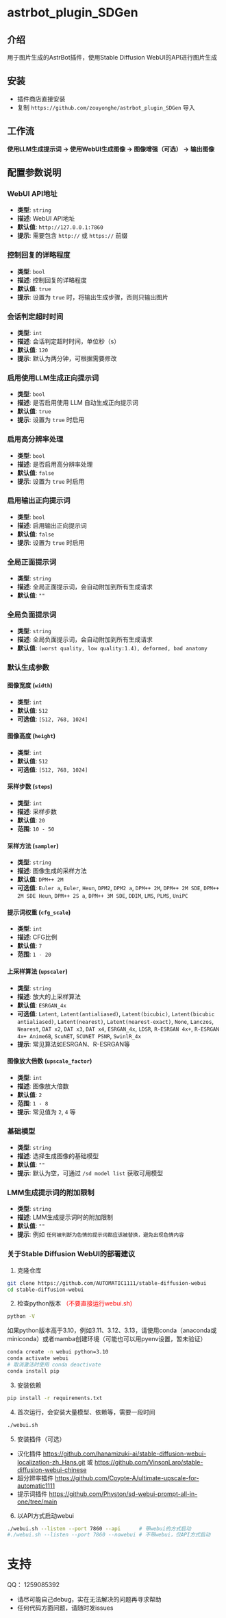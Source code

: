 # astrbot_plugin_SDGen

## 介绍
用于图片生成的AstrBot插件，使用Stable Diffusion WebUI的API进行图片生成

## 安装
- 插件商店直接安装
- 复制 `https://github.com/zouyonghe/astrbot_plugin_SDGen` 导入

## 工作流
**使用LLM生成提示词 -> 使用WebUI生成图像 -> 图像增强（可选） -> 输出图像**

## 配置参数说明

### WebUI API地址

- **类型**: `string`
- **描述**: WebUI API地址
- **默认值**: `http://127.0.0.1:7860`
- **提示**: 需要包含 `http://` 或 `https://` 前缀

### 控制回复的详略程度

- **类型**: `bool`
- **描述**: 控制回复的详略程度
- **默认值**: `true`
- **提示**: 设置为 `true` 时，将输出生成步骤，否则只输出图片

### 会话判定超时时间

- **类型**: `int`
- **描述**: 会话判定超时时间，单位秒（s）
- **默认值**: `120`
- **提示**: 默认为两分钟，可根据需要修改

### 启用使用LLM生成正向提示词

- **类型**: `bool`
- **描述**: 是否启用使用 LLM 自动生成正向提示词
- **默认值**: `true`
- **提示**: 设置为 `true` 时启用

### 启用高分辨率处理

- **类型**: `bool`
- **描述**: 是否启用高分辨率处理
- **默认值**: `false`
- **提示**: 设置为 `true` 时启用

### 启用输出正向提示词

- **类型**: `bool`
- **描述**: 启用输出正向提示词
- **默认值**: `false`
- **提示**: 设置为 `true` 时启用

### 全局正面提示词

- **类型**: `string`
- **描述**: 全局正面提示词，会自动附加到所有生成请求
- **默认值**: `""`

### 全局负面提示词

- **类型**: `string`
- **描述**: 全局负面提示词，会自动附加到所有生成请求
- **默认值**: `(worst quality, low quality:1.4), deformed, bad anatomy`

### 默认生成参数

#### 图像宽度 (`width`)

- **类型**: `int`
- **默认值**: `512`
- **可选值**: `[512, 768, 1024]`

#### 图像高度 (`height`)

- **类型**: `int`
- **默认值**: `512`
- **可选值**: `[512, 768, 1024]`

#### 采样步数 (`steps`)

- **类型**: `int`
- **描述**: 采样步数
- **默认值**: `20`
- **范围**: `10 - 50`

#### 采样方法 (`sampler`)

- **类型**: `string`
- **描述**: 图像生成的采样方法
- **默认值**: `DPM++ 2M`
- **可选值**: `Euler a`, `Euler`, `Heun`, `DPM2`, `DPM2 a`, `DPM++ 2M`, `DPM++ 2M SDE`, `DPM++ 2M SDE Heun`,
  `DPM++ 2S a`, `DPM++ 3M SDE`, `DDIM`, `LMS`, `PLMS`, `UniPC`

#### 提示词权重 (`cfg_scale`)

- **类型**: `int`
- **描述**: CFG比例
- **默认值**: `7`
- **范围**: `1 - 20`

#### 上采样算法 (`upscaler`)

- **类型**: `string`
- **描述**: 放大的上采样算法
- **默认值**: `ESRGAN_4x`
- **可选值**: `Latent`, `Latent(antialiased)`, `Latent(bicubic)`, `Latent(bicubic antialiased)`, `Latent(nearest)`,
  `Latent(nearest-exact)`, `None`, `Lanczos`, `Nearest`, `DAT x2`, `DAT x3`, `DAT x4`, `ESRGAN_4x`, `LDSR`,
  `R-ESRGAN 4x+`, `R-ESRGAN 4x+ Anime6B`, `ScuNET`, `SCUNET PSNR`, `SwinlR_4x`
- **提示**: 常见算法如ESRGAN、R-ESRGAN等

#### 图像放大倍数 (`upscale_factor`)

- **类型**: `int`
- **描述**: 图像放大倍数
- **默认值**: `2`
- **范围**: `1 - 8`
- **提示**: 常见值为 `2`, `4` 等

### 基础模型

- **类型**: `string`
- **描述**: 选择生成图像的基础模型
- **默认值**: `""`
- **提示**: 默认为空，可通过 `/sd model list` 获取可用模型

### LMM生成提示词的附加限制

- **类型**: `string`
- **描述**: LMM生成提示词时的附加限制
- **默认值**: `""`
- **提示**: 例如 `任何被判断为色情的提示词都应该被替换，避免出现色情内容`


### 关于Stable Diffusion WebUI的部署建议
1. 克隆仓库
```bash
git clone https://github.com/AUTOMATIC1111/stable-diffusion-webui
cd stable-diffusion-webui
```

2. 检查python版本
<span style="color:red">（不要直接运行webui.sh)</span>

```bash
python -V
```
如果python版本高于3.10，例如3.11、3.12、3.13，请使用conda（anaconda或miniconda）或者mamba创建环境（可能也可以用pyenv设置，暂未验证）
```bash
conda create -n webui python=3.10
conda activate webui
# 取消激活时使用 conda deactivate
conda install pip
```
3. 安装依赖
```bash
pip install -r requirements.txt
```
4. 首次运行，会安装大量模型、依赖等，需要一段时间
```bash
./webui.sh
```
5. 安装插件（可选）
- 汉化插件 https://github.com/hanamizuki-ai/stable-diffusion-webui-localization-zh_Hans.git 或 https://github.com/VinsonLaro/stable-diffusion-webui-chinese
- 超分辨率插件 https://github.com/Coyote-A/ultimate-upscale-for-automatic1111
- 提示词插件 https://github.com/Physton/sd-webui-prompt-all-in-one/tree/main

6. 以API方式启动webui
```bash
./webui.sh --listen --port 7860 --api      # 带webui的方式启动
#./webui.sh --listen --port 7860 --nowebui # 不带webui，仅API方式启动
```
# 支持
QQ： 1259085392
- 请尽可能自己debug，实在无法解决的问题再寻求帮助
- 任何代码方面问题，请随时发issues
